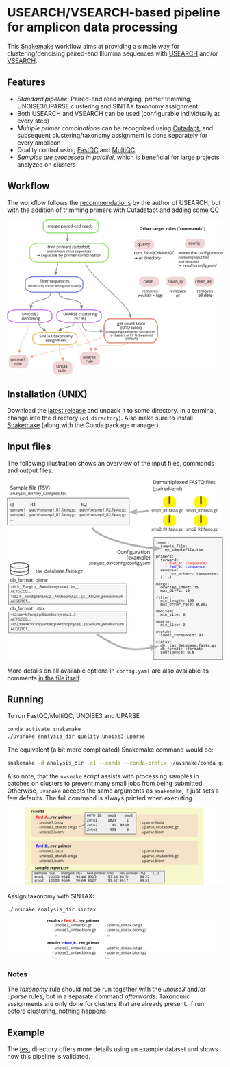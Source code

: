 # USEARCH/VSEARCH-based pipeline for amplicon data processing

This [Snakemake](https://snakemake.github.io) workflow aims at providing a simple way for clustering/denoising paired-end Illumina sequences with [USEARCH](https://drive5.com/usearch) and/or [VSEARCH](https://github.com/torognes/vsearch).


## Features

* *Standard pipeline*: Paired-end read merging, primer trimming, UNOISE3/UPARSE clustering and SINTAX taxonomy assignment
* Both USEARCH and VSEARCH can be used (configurable individually at every step)
* *Multiple primer combinations* can be recognized using [Cutadapt](https://cutadapt.readthedocs.io), and subsequent clustering/taxonomy assignment is done separately for every amplicon
* Quality control using [FastQC](https://www.bioinformatics.babraham.ac.uk/projects/fastqc) and [MultiQC](https://multiqc.info)
* *Samples are processed in parallel*, which is beneficial for large projects analyzed on clusters

## Workflow

The workflow follows the [recommendations](https://drive5.com/usearch/manual/uparse_pipeline.html) by the author of USEARCH, but with the addition of trimming primers with Cutadatapt and adding some QC

![workflow](docs/workflow.png)


## Installation (UNIX)

Download the [latest release](https://github.com/markschl/uvsnake/releases/latest) and unpack it to some directory. In a terminal, change into the directory (`cd directory`). Also make sure to install [Snakemake](https://snakemake.readthedocs.io/en/stable/getting_started/installation.html) (along with the Conda package manager).


## Input files

The following illustration shows an overview of the input files, commands and output files:

![input](docs/input.png)

More details on all available options in `config.yaml` are also available as comments [in the file itself](config/config.yaml).


## Running

To run FastQC/MultiQC, UNOISE3 and UPARSE

```sh
conda activate snakemake
./uvsnake analysis_dir quality unoise3 uparse
```

The equivalent (a bit more complicated) Snakemake command would be:

```sh
snakemake -d analysis_dir -c1 --conda --conda-prefix ~/uvsnake/conda quality unoise3 uparse
```

Also note, that the `uvsnake` script assists with processing samples in batches on clusters to prevent many small jobs from being submitted. Otherwise, `uvsnake` accepts the same arguments as `snakemake`, it just sets a few defaults. The full command is always printed when executing.


![results](docs/results.png)

Assign taxonomy with SINTAX:

```sh
./uvsnake analysis_dir sintax
```

![results](docs/taxonomy.png)


### Notes

The *taxonomy* rule should not be run together with the *unoise3* and/or *uparse* rules, but in a separate command *afterwards*. Taxonomic assignments are only done for clusters that are already present. If run before clustering, nothing happens.


## Example

The [test](test/README.md) directory offers more details using an example dataset and shows how this pipeline is validated.
